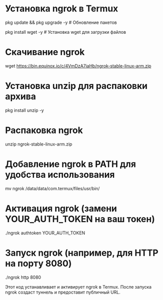 # Установка ngrok в Termux

pkg update && pkg upgrade -y  # Обновление пакетов

pkg install wget -y           # Установка wget для загрузки файлов

# Скачивание ngrok

wget https://bin.equinox.io/c/4VmDzA7iaHb/ngrok-stable-linux-arm.zip

# Установка unzip для распаковки архива

pkg install unzip -y

# Распаковка ngrok

unzip ngrok-stable-linux-arm.zip

# Добавление ngrok в PATH для удобства использования

mv ngrok /data/data/com.termux/files/usr/bin/

# Активация ngrok (замени YOUR_AUTH_TOKEN на ваш токен)

./ngrok authtoken YOUR_AUTH_TOKEN

# Запуск ngrok (например, для HTTP на порту 8080)

./ngrok http 8080

Этот код устанавливает и активирует ngrok в Termux. После запуска ngrok создаст туннель и предоставит публичный URL.